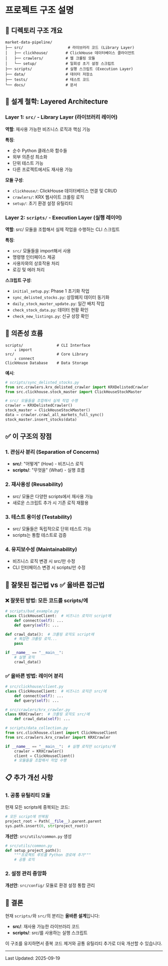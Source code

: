 # 프로젝트 구조 설명

## 📁 디렉토리 구조 개요

```
market-data-pipeline/
├── src/                    # 라이브러리 코드 (Library Layer)
│   ├── clickhouse/        # ClickHouse 데이터베이스 클라이언트
│   ├── crawlers/          # 웹 크롤링 모듈
│   └── setup/             # 일회성 초기 설정 스크립트
├── scripts/               # 실행 스크립트 (Execution Layer)
├── data/                  # 데이터 저장소
├── tests/                 # 테스트 코드
└── docs/                  # 문서
```

## 🎯 설계 철학: Layered Architecture

### Layer 1: `src/` - Library Layer (라이브러리 레이어)
**역할**: 재사용 가능한 비즈니스 로직과 핵심 기능

**특징**:
- 순수 Python 클래스와 함수들
- 외부 의존성 최소화
- 단위 테스트 가능
- 다른 프로젝트에서도 재사용 가능

**모듈 구성**:
- `clickhouse/`: ClickHouse 데이터베이스 연결 및 CRUD
- `crawlers/`: KRX 웹사이트 크롤링 로직
- `setup/`: 초기 환경 설정 유틸리티

### Layer 2: `scripts/` - Execution Layer (실행 레이어)
**역할**: src/ 모듈을 조합해서 실제 작업을 수행하는 CLI 스크립트

**특징**:
- `src/` 모듈들을 import해서 사용
- 명령행 인터페이스 제공
- 사용자와의 상호작용 처리
- 로깅 및 에러 처리

**스크립트 구성**:
- `initial_setup.py`: Phase 1 초기화 작업
- `sync_delisted_stocks.py`: 상장폐지 데이터 동기화
- `daily_stock_master_update.py`: 일간 배치 작업
- `check_stock_data.py`: 데이터 현황 확인
- `check_new_listings.py`: 신규 상장 확인

## 🔄 의존성 흐름

```
scripts/               # CLI Interface
    ↓ import
src/                   # Core Library
    ↓ connect
ClickHouse Database    # Data Storage
```

**예시**:
```python
# scripts/sync_delisted_stocks.py
from src.crawlers.krx_delisted_crawler import KRXDelistedCrawler
from src.clickhouse.stock_master import ClickHouseStockMaster

# src/ 모듈들을 조합해서 실제 작업 수행
crawler = KRXDelistedCrawler()
stock_master = ClickHouseStockMaster()
data = crawler.crawl_all_markets_full_sync()
stock_master.insert_stocks(data)
```

## ✅ 이 구조의 장점

### 1. 관심사 분리 (Separation of Concerns)
- **src/**: "어떻게" (How) - 비즈니스 로직
- **scripts/**: "무엇을" (What) - 실행 흐름

### 2. 재사용성 (Reusability)
- src/ 모듈은 다양한 scripts에서 재사용 가능
- 새로운 스크립트 추가 시 기존 로직 재활용

### 3. 테스트 용이성 (Testability)
- src/ 모듈들은 독립적으로 단위 테스트 가능
- scripts는 통합 테스트로 검증

### 4. 유지보수성 (Maintainability)
- 비즈니스 로직 변경 시 src/만 수정
- CLI 인터페이스 변경 시 scripts/만 수정

## 🚫 잘못된 접근법 vs ✅ 올바른 접근법

### ❌ 잘못된 방법: 모든 코드를 scripts/에
```python
# scripts/bad_example.py
class ClickHouseClient:  # 비즈니스 로직이 script에
    def connect(self): ...
    def query(self): ...

def crawl_data():  # 크롤링 로직도 script에
    # 복잡한 크롤링 로직...
    pass

if __name__ == "__main__":
    # 실행 로직
    crawl_data()
```

### ✅ 올바른 방법: 레이어 분리
```python
# src/clickhouse/client.py
class ClickHouseClient:  # 비즈니스 로직은 src/에
    def connect(self): ...
    def query(self): ...

# src/crawlers/krx_crawler.py
class KRXCrawler:  # 크롤링 로직도 src/에
    def crawl_data(self): ...

# scripts/data_collection.py
from src.clickhouse.client import ClickHouseClient
from src.crawlers.krx_crawler import KRXCrawler

if __name__ == "__main__":  # 실행 로직만 scripts/에
    crawler = KRXCrawler()
    client = ClickHouseClient()
    # 모듈들을 조합해서 작업 수행
```

## 📋 추가 개선 사항

### 1. 공통 유틸리티 모듈
현재 모든 scripts에 중복되는 코드:
```python
# 모든 script에 반복됨
project_root = Path(__file__).parent.parent
sys.path.insert(0, str(project_root))
```

**개선안**: `src/utils/common.py` 생성
```python
# src/utils/common.py
def setup_project_path():
    """프로젝트 루트를 Python 경로에 추가"""
    # 공통 로직
```

### 2. 설정 관리 중앙화
**개선안**: `src/config/` 모듈로 환경 설정 통합 관리

## 🎯 결론

현재 `scripts/`와 `src/`의 분리는 **올바른 설계**입니다:

- **src/**: 재사용 가능한 라이브러리 코드
- **scripts/**: src/를 사용하는 실행 스크립트

이 구조를 유지하면서 중복 코드 제거와 공통 유틸리티 추가로 더욱 개선할 수 있습니다.

---
Last Updated: 2025-09-19